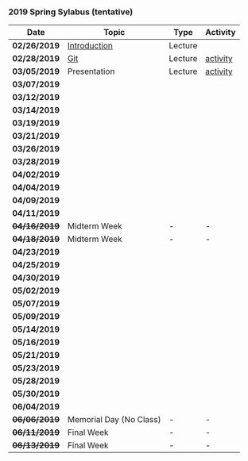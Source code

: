 ### 2019 Spring Sylabus (tentative)

| Date               | Topic                                                                         | Type    | Activity                       |
|--------------------|-------------------------------------------------------------------------------|---------|--------------------------------|
| **02/26/2019**     | [Introduction](https://softsec.kaist.ac.kr/depot/sangkilc/is521/01-Intro.pdf) | Lecture |                                |
| **02/28/2019**     | [Git](https://softsec.kaist.ac.kr/depot/sangkilc/is521/02-GIT.pdf)            | Lecture | [activity](Activities/0228.md) |
| **03/05/2019**     | Presentation                                                                  | Lecture | [activity]()                   |
| **03/07/2019**     |                                                                               |         |                                |
| **03/12/2019**     |                                                                               |         |                                |
| **03/14/2019**     |                                                                               |         |                                |
| **03/19/2019**     |                                                                               |         |                                |
| **03/21/2019**     |                                                                               |         |                                |
| **03/26/2019**     |                                                                               |         |                                |
| **03/28/2019**     |                                                                               |         |                                |
| **04/02/2019**     |                                                                               |         |                                |
| **04/04/2019**     |                                                                               |         |                                |
| **04/09/2019**     |                                                                               |         |                                |
| **04/11/2019**     |                                                                               |         |                                |
| ~~**04/16/2019**~~ | Midterm Week                                                                  | -       | -                              |
| ~~**04/18/2019**~~ | Midterm Week                                                                  | -       | -                              |
| **04/23/2019**     |                                                                               |         |                                |
| **04/25/2019**     |                                                                               |         |                                |
| **04/30/2019**     |                                                                               |         |                                |
| **05/02/2019**     |                                                                               |         |                                |
| **05/07/2019**     |                                                                               |         |                                |
| **05/09/2019**     |                                                                               |         |                                |
| **05/14/2019**     |                                                                               |         |                                |
| **05/16/2019**     |                                                                               |         |                                |
| **05/21/2019**     |                                                                               |         |                                |
| **05/23/2019**     |                                                                               |         |                                |
| **05/28/2019**     |                                                                               |         |                                |
| **05/30/2019**     |                                                                               |         |                                |
| **06/04/2019**     |                                                                               |         |                                |
| ~~**06/06/2019**~~ | Memorial Day (No Class)                                                       | -       | -                              |
| ~~**06/11/2019**~~ | Final Week                                                                    | -       | -                              |
| ~~**06/13/2019**~~ | Final Week                                                                    | -       | -                              |
